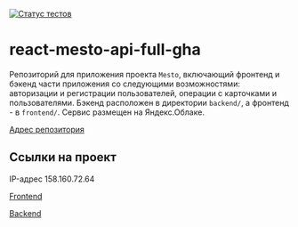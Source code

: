[![Статус тестов](../../actions/workflows/tests.yml/badge.svg)](../../actions/workflows/tests.yml)

# react-mesto-api-full-gha

Репозиторий для приложения проекта `Mesto`, включающий фронтенд и бэкенд части приложения со следующими возможностями: авторизации и регистрации пользователей, операции с карточками и пользователями. Бэкенд расположен в директории `backend/`, а фронтенд - в `frontend/`. Cервис размещен на Яндекс.Облаке.

[Адрес репозитория](https://github.com/DayensCode/react-mesto-api-full-gha)

## Ссылки на проект

IP-адрес 158.160.72.64

[Frontend](https://mymesto.nomoredomains.rocks)

[Backend](https://api.mymesto.nomoredomains.rocks)
